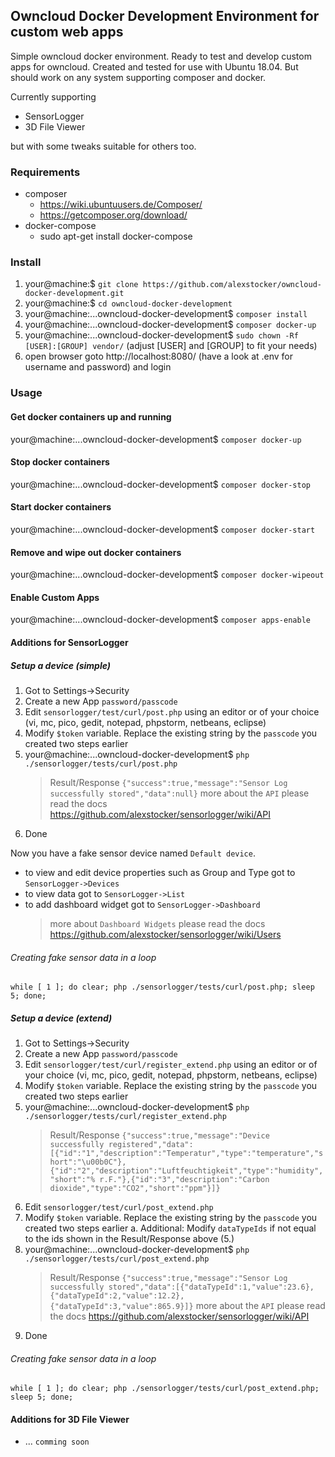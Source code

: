 ## Owncloud Docker Development Environment for custom web apps

Simple owncloud docker environment. Ready to test and develop custom apps for owncloud.
Created and tested for use with Ubuntu 18.04. But should work on any system supporting composer and docker.

Currently supporting

* SensorLogger
* 3D File Viewer

but with some tweaks suitable for others too.

### Requirements
* composer
   * https://wiki.ubuntuusers.de/Composer/
   * https://getcomposer.org/download/ 
* docker-compose
   * sudo apt-get install docker-compose

### Install
1. your@machine:$ `git clone https://github.com/alexstocker/owncloud-docker-development.git`
2. your@machine:$ `cd owncloud-docker-development`
3. your@machine:...owncloud-docker-development$ `composer install`
4. your@machine:...owncloud-docker-development$ `composer docker-up`
5. your@machine:...owncloud-docker-development$ `sudo chown -Rf [USER]:[GROUP] vendor/` (adjust [USER] and [GROUP] to fit your needs)
6. open browser goto http://localhost:8080/ (have a look at .env for username and password) and login

### Usage

#### Get docker containers up and running
your@machine:...owncloud-docker-development$ `composer docker-up`

#### Stop docker containers
your@machine:...owncloud-docker-development$ `composer docker-stop`

#### Start docker containers
your@machine:...owncloud-docker-development$ `composer docker-start`

#### Remove and wipe out docker containers
your@machine:...owncloud-docker-development$ `composer docker-wipeout`

#### Enable Custom Apps
your@machine:...owncloud-docker-development$ `composer apps-enable`

#### Additions for SensorLogger

##### Setup a device (simple)
1. Got to Settings->Security
2. Create a new App `password/passcode`
3. Edit `sensorlogger/test/curl/post.php` using an editor or of your choice (vi, mc, pico, gedit, notepad, phpstorm, netbeans, eclipse)
4. Modify `$token` variable. Replace the existing string by the `passcode` you created two steps earlier
5. your@machine:...owncloud-docker-development$ `php ./sensorlogger/tests/curl/post.php`
   > Result/Response `{"success":true,"message":"Sensor Log successfully stored","data":null}`
   > more about the `API` please read the docs https://github.com/alexstocker/sensorlogger/wiki/API
6. Done

Now you have a fake sensor device named `Default device`. 
* to view and edit device properties such as Group and Type got to `SensorLogger->Devices`
* to view data got to `SensorLogger->List`
* to add dashboard widget got to `SensorLogger->Dashboard`
  > more about `Dashboard Widgets` please read the docs https://github.com/alexstocker/sensorlogger/wiki/Users

###### Creating fake sensor data in a loop
`while [ 1 ]; do clear; php ./sensorlogger/tests/curl/post.php; sleep 5; done;`

##### Setup a device (extend)
1. Got to Settings->Security
2. Create a new App `password/passcode`
3. Edit `sensorlogger/test/curl/register_extend.php` using an editor or of your choice (vi, mc, pico, gedit, notepad, phpstorm, netbeans, eclipse)
4. Modify `$token` variable. Replace the existing string by the `passcode` you created two steps earlier
5. your@machine:...owncloud-docker-development$ `php ./sensorlogger/tests/curl/register_extend.php`
   > Result/Response `{"success":true,"message":"Device successfully registered","data":[{"id":"1","description":"Temperatur","type":"temperature","short":"\u00b0C"},{"id":"2","description":"Luftfeuchtigkeit","type":"humidity","short":"% r.F."},{"id":"3","description":"Carbon dioxide","type":"CO2","short":"ppm"}]}`
6. Edit `sensorlogger/test/curl/post_extend.php`
7. Modify `$token` variable. Replace the existing string by the `passcode` you created two steps earlier
   a. Additional: Modify `dataTypeIds` if not equal to the ids shown in the Result/Response above (5.)
8. your@machine:...owncloud-docker-development$ `php ./sensorlogger/tests/curl/post_extend.php`
   > Result/Response `{"success":true,"message":"Sensor Log successfully stored","data":[{"dataTypeId":1,"value":23.6},{"dataTypeId":2,"value":12.2},{"dataTypeId":3,"value":865.9}]}`
   > more about the `API` please read the docs https://github.com/alexstocker/sensorlogger/wiki/API
9. Done

###### Creating fake sensor data in a loop
`while [ 1 ]; do clear; php ./sensorlogger/tests/curl/post_extend.php; sleep 5; done;`

#### Additions for 3D File Viewer

* ... `comming soon`
